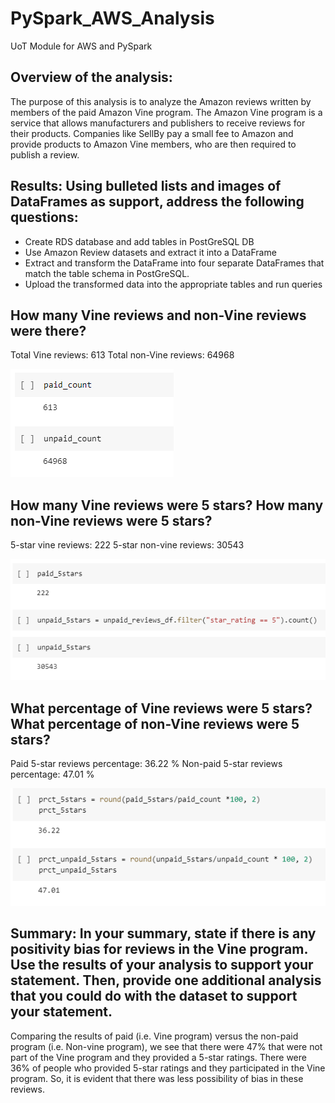 # PySpark_AWS_Analysis
UoT Module for AWS and PySpark


## Overview of the analysis:

The purpose of this analysis is to analyze the Amazon reviews written by members of the paid Amazon Vine program. The Amazon Vine program is a service that allows manufacturers and publishers to receive reviews for their products. Companies like SellBy pay a small fee to Amazon and provide products to Amazon Vine members, who are then required to publish a review.

## Results: Using bulleted lists and images of DataFrames as support, address the following questions:

- Create RDS database and add tables in PostGreSQL DB
- Use Amazon Review datasets and extract it into a DataFrame
- Extract and transform the DataFrame into four separate DataFrames that match the table schema in PostGreSQL.
- Upload the transformed data into the appropriate tables and run queries

## How many Vine reviews and non-Vine reviews were there?
Total Vine reviews: 613
Total non-Vine reviews: 64968

![ScreenShot](https://github.com/LIPSASHARMA/PySpark_AWS_Analysis/blob/main/images/vine_vs_non-vine_count.png   )

## How many Vine reviews were 5 stars? How many non-Vine reviews were 5 stars?
5-star vine reviews: 222
5-star non-vine reviews: 30543

![ScreenShot](https://github.com/LIPSASHARMA/PySpark_AWS_Analysis/blob/main/images/vine_5-star_vs_non-vine_5-star_count.png)

## What percentage of Vine reviews were 5 stars? What percentage of non-Vine reviews were 5 stars?
Paid 5-star reviews percentage: 36.22 %
Non-paid 5-star reviews percentage: 47.01 %

![ScreenShot](https://github.com/LIPSASHARMA/PySpark_AWS_Analysis/blob/main/images/vine_vs_non-vine_percentage.png)

## Summary: In your summary, state if there is any positivity bias for reviews in the Vine program. Use the results of your analysis to support your statement. Then, provide one additional analysis that you could do with the dataset to support your statement.

Comparing the results of paid (i.e. Vine program) versus the non-paid program (i.e. Non-vine program), we see that there were 47% that were not part of the Vine program and they provided a 5-star ratings. There were 36% of people who provided 5-star ratings and they participated in the Vine program. So, it is evident that there was less possibility of bias in these reviews. 

